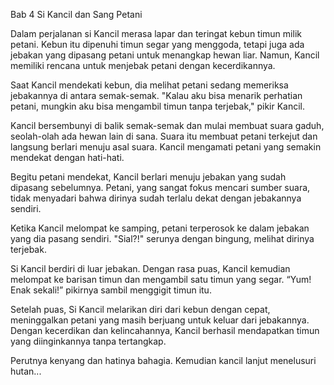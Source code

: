 Bab 4
Si Kancil dan Sang Petani

Dalam perjalanan si Kancil merasa lapar dan teringat kebun timun milik petani. Kebun itu dipenuhi timun segar yang menggoda, tetapi juga ada jebakan yang dipasang petani untuk menangkap hewan liar. Namun, Kancil memiliki rencana untuk menjebak petani dengan kecerdikannya.

Saat Kancil mendekati kebun, dia melihat petani sedang memeriksa jebakannya di antara semak-semak. "Kalau aku bisa menarik perhatian petani, mungkin aku bisa mengambil timun tanpa terjebak," pikir Kancil.

Kancil bersembunyi di balik semak-semak dan mulai membuat suara gaduh, seolah-olah ada hewan lain di sana. Suara itu membuat petani terkejut dan langsung berlari menuju asal suara. Kancil mengamati petani yang semakin mendekat dengan hati-hati.

Begitu petani mendekat, Kancil berlari menuju jebakan yang sudah dipasang sebelumnya. Petani, yang sangat fokus mencari sumber suara, tidak menyadari bahwa dirinya sudah terlalu dekat dengan jebakannya sendiri.

Ketika Kancil melompat ke samping, petani terperosok ke dalam jebakan yang dia pasang sendiri. "Sial?!" serunya dengan bingung, melihat dirinya terjebak.

Si Kancil berdiri di luar jebakan. Dengan rasa puas, Kancil kemudian melompat ke barisan timun dan mengambil satu timun yang segar. “Yum! Enak sekali!” pikirnya sambil menggigit timun itu.

Setelah puas, Si Kancil melarikan diri dari kebun dengan cepat, meninggalkan petani yang masih berjuang untuk keluar dari jebakannya. Dengan kecerdikan dan kelincahannya, Kancil berhasil mendapatkan timun yang diinginkannya tanpa tertangkap.

Perutnya kenyang dan hatinya bahagia. Kemudian kancil lanjut menelusuri hutan...